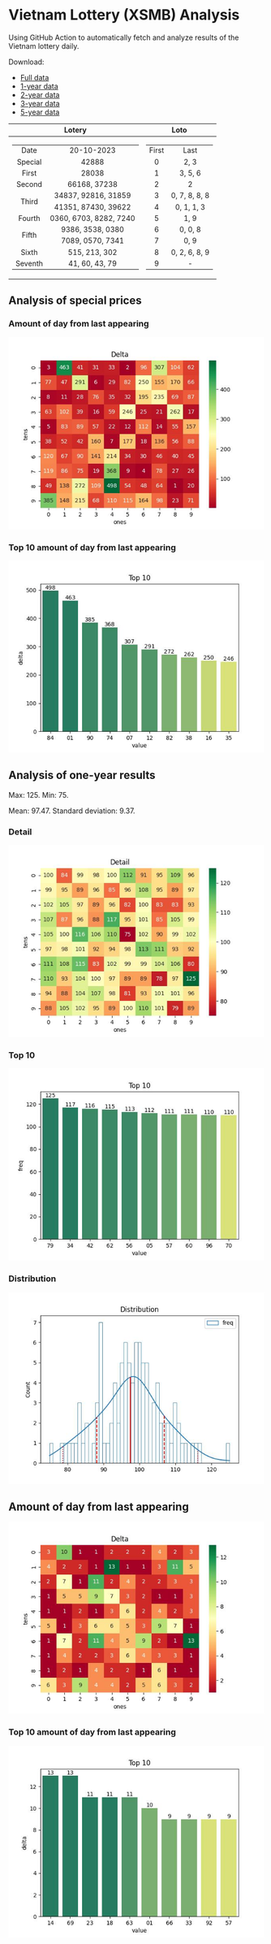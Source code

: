 # Vietnam Lottery (XSMB) Analysis

Using GitHub Action to automatically fetch and analyze results of the Vietnam lottery daily.

Download:

* [Full data](https://raw.githubusercontent.com/khiemdoan/vietnam-lottery-xsmb-analysis/main/results/xsmb.csv)
* [1-year data](https://raw.githubusercontent.com/khiemdoan/vietnam-lottery-xsmb-analysis/main/results/xsmb_1_year.csv)
* [2-year data](https://raw.githubusercontent.com/khiemdoan/vietnam-lottery-xsmb-analysis/main/results/xsmb_2_year.csv)
* [3-year data](https://raw.githubusercontent.com/khiemdoan/vietnam-lottery-xsmb-analysis/main/results/xsmb_3_year.csv)
* [5-year data](https://raw.githubusercontent.com/khiemdoan/vietnam-lottery-xsmb-analysis/main/results/xsmb_5_year.csv)

| Lotery      | Loto |
| :-----------: | :-----------: |
| <table><tr><td>Date</td><td>20-10-2023</td></tr><tr><td>Special</td><td>42888</td></tr><tr><td>First</td><td>28038</td></tr><tr><td>Second</td><td>66168, 37238</td></tr><tr><td rowspan="2">Third</td><td>34837, 92816, 31859</td></tr><tr><td>41351, 87430, 39622</td></tr><tr><td>Fourth</td><td>0360, 6703, 8282, 7240</td></tr><tr><td rowspan="2">Fifth</td><td>9386, 3538, 0380</td></tr><tr><td>7089, 0570, 7341</td></tr><tr><td>Sixth</td><td>515, 213, 302</td></tr><tr><td>Seventh</td><td>41, 60, 43, 79</td></tr></table> | <table><tr><td>First</td><td>Last</td></tr><tr><td>0</td><td>2, 3</td></tr><tr><td>1</td><td>3, 5, 6</td></tr><tr><td>2</td><td>2</td></tr><tr><td>3</td><td>0, 7, 8, 8, 8</td></tr><tr><td>4</td><td>0, 1, 1, 3</td></tr><tr><td>5</td><td>1, 9</td></tr><tr><td>6</td><td>0, 0, 8</td></tr><tr><td>7</td><td>0, 9</td></tr><tr><td>8</td><td>0, 2, 6, 8, 9</td></tr><tr><td>9</td><td>-</td></tr></table> |


<h2>Analysis of special prices</h2>

<h3>Amount of day from last appearing</h3>

![Delta](images/special_delta.jpg)

<h3>Top 10 amount of day from last appearing</h3>

![Delta top 10](images/special_delta_top_10.jpg)

<h2>Analysis of one-year results</h2>

Max: 125. Min: 75.

Mean: 97.47. Standard deviation: 9.37.

<h3>Detail</h3>

![Detail](images/heatmap.jpg)

<h3>Top 10</h3>

![Top 10](images/top-10.jpg)

<h3>Distribution</h3>

![Distribution](images/distribution.jpg)

<h2>Amount of day from last appearing</h2>

![Delta](images/delta.jpg)

<h3>Top 10 amount of day from last appearing</h3>

![Delta top 10](images/delta_top_10.jpg)